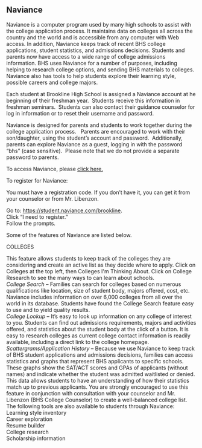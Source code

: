 Naviance
--------

Naviance is a computer program used by many high schools to assist with the college application process. It maintains data on colleges all across the country and the world and is accessible from any computer with Web access. In addition, Naviance keeps track of recent BHS college applications, student statistics, and admissions decisions. Students and parents now have access to a wide range of college admissions information. BHS uses Naviance for a number of purposes, including helping to research college options, and sending BHS materials to colleges.  Naviance also has tools to help students explore their learning style, possible careers and college majors.  
  
Each student at Brookline High School is assigned a Naviance account at he beginning of their freshman year.  Students receive this information in freshman seminars.  Students can also contact their guidance counselor for log in information or to reset their username and password.    
  
Naviance is designed for parents and students to work together during the college application process.   Parents are encouraged to work with their son/daughter, using the student’s account and password.  Additionally, parents can explore Naviance as a guest, logging in with the password “bhs” (case sensitive).  Please note that we do not provide a separate password to parents.  
  
To access Naviance, please [click here.](https://student.naviance.com/brookline)  
  
To register for Naviance:  
  
You must have a registration code. If you don’t have it, you can get it from your counselor or from Mr. Libenzon.  
  
Go to: https://student.naviance.com/brookline.  
Click “I need to register.”  
Follow the prompts.  
  
​Some of the features of Naviance are listed below.  
  
COLLEGES  
  
This feature allows students to keep track of the colleges they are considering and create an active list as they decide where to apply. Click on Colleges at the top left, then Colleges I'm Thinking About. Click on College Research to see the many ways to can learn about schools.  
_College Search_ – Families can search for colleges based on numerous qualifications like location, size of student body, majors offered, cost, etc. Naviance includes information on over 6,000 colleges from all over the world in its database. Students have found the College Search feature easy to use and to yield quality results.  
_College Lookup_ – It’s easy to look up information on any college of interest to you. Students can find out admissions requirements, majors and activities offered, and statistics about the student body at the click of a button. It is easy to research colleges as current college contact information is readily available, including a direct link to the college homepage.  
_Scattergrams/Application History_ – Because we use Naviance to keep track of BHS student applications and admissions decisions, families can access statistics and graphs that represent BHS applicants to specific schools. These graphs show the SAT/ACT scores and GPAs of applicants (without names) and indicate whether the student was admitted waitlisted or denied. This data allows students to have an understanding of how their statistics match up to previous applicants. You are strongly encouraged to use this feature in conjunction with consultation with your counselor and Mr. Libenzon (BHS College Counselor) to create a well-balanced college list.  
The following tools are also available to students through Naviance:  
Learning style inventory  
Career exploration  
Resume builder  
College research  
Scholarship information